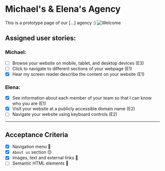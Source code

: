 # Michael's & Elena's Agency

This is a prototype page of our [...] agency :)
![Welcome](https://media.giphy.com/media/26Fxy3Iz1ari8oytO/giphy.gif)

## Assigned user stories:

### Michael:
- [ ] Browse your website on mobile, tablet, and desktop devices (E3)
- [ ] Click to navigate to different sections of your webpage (E1)
- [x] Hear my screen reader describe the content on your website (E1)

### Elena:
- [x] See information about each member of your team so that I can know who you are (E1)
- [x] Visit your website at a publicly accessible domain name (E2)
- [ ] Navigate your website using keyboard controls (E2)

--------------------------------------------------------- 

## Acceptance Criteria
- [x] Navigation menu :compass:
- [x] `About us` section :upside_down_face:
- [x] Images, text and external links :link:
- [ ] Semantic HTML elements :brain:
